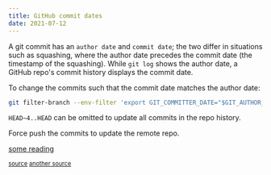 ```yaml
---
title: GitHub commit dates
date: 2021-07-12
---
```


A git commit has an `author date` and `commit date`; the two differ in situations such as squashing, where the author date precedes the commit date (the timestamp of the squashing). While `git log` shows the author date, a GitHub repo's commit history displays the commit date.

To change the commits such that the commit date matches the author date:
```bash
git filter-branch --env-filter 'export GIT_COMMITTER_DATE="$GIT_AUTHOR_DATE"' HEAD~4..HEAD
```

`HEAD~4..HEAD` can be omitted to update all commits in the repo history. 

Force push the commits to update the remote repo. 

[some reading](https://git-scm.com/book/en/v2/Git-Basics-Viewing-the-Commit-History)

<small>[source](https://github.community/t/commit-timestamps-in-github-dont-match-repo/127766) [another source](https://stackoverflow.com/questions/11856983/why-git-authordate-is-different-from-commitdate)</small>
